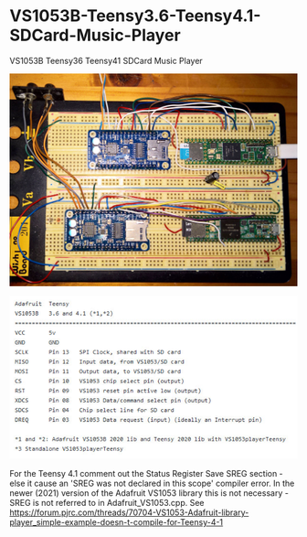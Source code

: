 # VS1053B-Teensy3.6-Teensy4.1-SDCard-Music-Player
VS1053B Teensy36 Teensy41 SDCard Music Player
<p align="left">
<img src="images/Teensy36Teensy41VS1053SDPlayer.jpg" width="700" /> 
<br>

<p align="left">
<img src="images/connect.jpg" width="595" /> 
<br>

For the Teensy 4.1 comment out the Status Register Save SREG section - else it cause an 'SREG was not declared in this scope' compiler error. In the newer (2021) version of the Adafruit VS1053 library this is not necessary - SREG is not referred to in Adafruit_VS1053.cpp. See https://forum.pjrc.com/threads/70704-VS1053-Adafruit-library-player_simple-example-doesn-t-compile-for-Teensy-4-1


